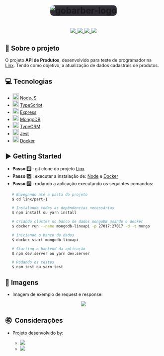 <h1 align="center">
  <img style="background-color: #312e38; border-radius: 10px;" alt="gobarber-logo" src="https://www.linx.com.br/app/themes/linx/crystals/dist/assets/static/logo.png" />
  <p align="center">
    <a href="https://nodejs.org/en/">
      <img src="https://img.shields.io/badge/-NodeJS-006400?style=flat&logo=Node.js&logoColor=#339933" />
    <a href="https://www.typescriptlang.org/">
      <img src="https://img.shields.io/badge/-TypeScript-007ACC?style=flat&logo=TypeScript&logoColor=#007ACC" />
    </a>
    <a href="https://jestjs.io/">
      <img src="https://img.shields.io/badge/-Jest-C21325?style=flat&logo=Jest&logoColor=FFFFF" />
    <a href="https://www.mongodb.com/">
      <img src="https://img.shields.io/badge/-MongoDB-47A248?style=flat&logo=MongoDB&logoColor=006400" />
    </a>
  </p>
</h1>

## 🔖 Sobre o projeto

O projeto **API de Produtos**, desenvolvido para teste de programador na [Linx](https://www.linx.com.br/ 'Linx'). Tendo como objetivo, a atualização de dados cadastrais de produtos.

## 💻 Tecnologias

- <img width="20px" src="https://img.icons8.com/color/2x/nodejs.png" /> [NodeJS](https://nodejs.org/en/ 'NodeJS')
- <img width="20px" src="https://img.icons8.com/color/2x/typescript.png" /> [TypeScript](https://www.typescriptlang.org/ 'TypeScript')
- <img width="20px" src="https://res.cloudinary.com/practicaldev/image/fetch/s--00h6CjGb--/c_limit%2Cf_auto%2Cfl_progressive%2Cq_auto%2Cw_880/https://www.maxrooted.com/panduan-membangun-rest-api-expressjs-mysql/cover.png" /> [Express](https://expressjs.com/ 'Express')
- <img width="20px" src="https://img.icons8.com/color/2x/mongodb.png"/> [MongoDB](https://www.mongodb.com/ 'MongoDB')
- <img width="20px" src="https://avatars2.githubusercontent.com/u/20165699?s=400&v=4" /> [TypeORM](https://typeorm.io/#/ 'TypeORM')
- <img width="20px" src="https://simpleicons.org/icons/jest.svg" /> [Jest](https://jestjs.io/ 'Jest')
- <img width="20px" src="https://img.icons8.com/dusk/2x/docker.png" /> [Docker](https://www.docker.com/ 'Docker')

## ▶️ Getting Started

- **Passo 1️⃣** : git clone do projeto [Linx](https://github.com/rafaelsanzio/linx 'Linx')
- **Passo 2️⃣** : executar a instalação de: [Node](https://golang.org/ 'Node') e [Docker](https://www.docker.com/ 'Docker')
- **Passo 3️⃣** : rodando a aplicação executando os seguintes comandos:

```bash
   # Navegando até a pasta do projeto
   $ cd linx/part-1

   # Instalando todas as depêndencias necessárias
   $ npm install ou yarn install

   # Criando cluster no banco de dados mongoDB usando o docker
   $ docker run --name mongodb-linxapi -p 27017:27017 -d -t mongo

   # Iniciando o banco de dados
   $ docker start mongodb-linxapi

   # Starting o backend da aplicação
   $ npm dev:server ou yarn dev:server

   # Rodando os testes
   $ npm test ou yarn test
```

## 📸 Imagens

- Imagem de exemplo de request e response: 

 <p align="center">
 	<img src="https://user-images.githubusercontent.com/18368947/89713900-39a70380-d971-11ea-910e-7bf010baa909.png" />
 </p>

## ㊗ ️ Considerações

- Projeto desenvolvido by:

  - <a href="https://github.com/rafaelsanzio">
    <img src="https://img.shields.io/badge/-Rafael%20Sanzio-000000?style=flat&logo=GitHub&logoColor=#000000" />
  </a>

  - <a href="https://www.linkedin.com/in/rafael-sanzio-012778143/">
    <img src="https://img.shields.io/badge/-Rafael%20Sanzio-0077B5?style=flat&logo=LinkedIN&logoColor=#000000" />
  </a>
